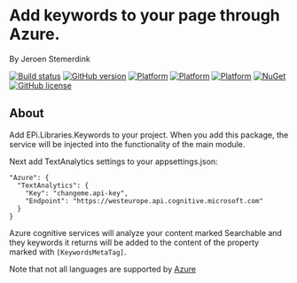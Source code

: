 ﻿# Add keywords to your page through Azure.

By Jeroen Stemerdink

[![Build status](https://ci.appveyor.com/api/projects/status/tt6pwtrm8k3k2gf9/branch/master?svg=true)](https://ci.appveyor.com/project/jstemerdink/epi-libraries-keywords/branch/master)
[![GitHub version](https://badge.fury.io/gh/jstemerdink%2FEPi.Libraries.Keywords.svg)](http://badge.fury.io/gh/jstemerdink%2FEPi.Libraries.Keywords)
[![Platform](https://img.shields.io/badge/platform-.NET%206-blue.svg?style=flat)](https://msdn.microsoft.com/en-us/library/w0x726c2%28v=vs.110%29.aspx)
[![Platform](https://img.shields.io/badge/platform-.NET%207-blue.svg?style=flat)](https://msdn.microsoft.com/en-us/library/w0x726c2%28v=vs.110%29.aspx)
[![Platform](https://img.shields.io/badge/EPiServer-%2012-orange.svg?style=flat)](http://world.episerver.com/cms/)
[![NuGet](https://img.shields.io/badge/NuGet-Release-blue.svg)](https://nuget.episerver.com/package/?id=EPi.Libraries.Keywords.Azure)
[![GitHub license](https://img.shields.io/badge/license-MIT%20license-blue.svg?style=flat)](license.txt)

## About

Add EPi.Libraries.Keywords to your project. When you add this package, the service will be injected into the functionality of the main module.

Next add TextAnalytics settings to your appsettings.json:
```
"Azure": {
  "TextAnalytics": {
    "Key": "changeme.api-key",
    "Endpoint": "https://westeurope.api.cognitive.microsoft.com"
  }
}
```

Azure cognitive services will analyze your content marked Searchable and they keywords it returns will be added to
the content of the property marked with ```[KeywordsMetaTag]```.


Note that not all languages are supported by [Azure](https://docs.microsoft.com/en-us/azure/cognitive-services/text-analytics/language-support)

